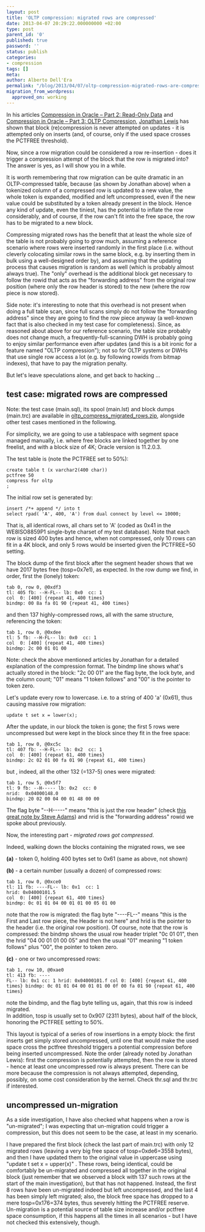 ```yaml
---
layout: post
title: 'OLTP compression: migrated rows are compressed'
date: 2013-04-07 20:29:22.000000000 +02:00
type: post
parent_id: '0'
published: true
password: ''
status: publish
categories:
- compression
tags: []
meta:
author: Alberto Dell'Era
permalink: "/blog/2013/04/07/oltp-compression-migrated-rows-are-compressed/"
migration_from_wordpress:
  approved_on: working
---
```

In his articles [Compression in Oracle – Part 2: Read-Only Data](http://allthingsoracle.com/compression-in-oracle-part-2-read-only-data/) and [Compression in Oracle – Part 3: OLTP Compression](http://allthingsoracle.com/compression-in-oracle-part-3-oltp-compression/), [Jonathan Lewis](http://jonathanlewis.wordpress.com/all-postings/) has shown that block (re)compression is never attempted on updates - it is attempted only on inserts (and, of course, only if the used space crosses the PCTFREE threshold).

Now,  since a row migration could be considered a row re-insertion - does it trigger a compression attempt of the block that the row is migrated into? The answer is yes, as I will show you in a while.

It is worth remembering that row migration can be quite dramatic in an OLTP-compressed table, because (as shown by Jonathan above)  when a tokenized column of a compressed row is updated to a new value, the whole token is expanded, modified and left uncompressed, even if the new value could be substituted by a token already present in the block. Hence any kind of update, even the tiniest, has the potential to inflate the row considerably, and of course, if the row can't fit into the free space, the row has to be migrated to a new block.

Compressing migrated rows has the benefit that at least the whole size of the table is not probably going to grow much, assuming a reference scenario where rows were inserted randomly in the first place (i.e. without cleverly colocating similar rows in the same block, e.g. by inserting them in bulk using a well-designed order by), and assuming that the updating process that causes migration is random as well (which is probably almost always true). The "only" overhead is the additional block get necessary to follow the rowid that acts as the "forwarding address"  from the original row position (where only the row header is stored) to the new (where the row piece is now stored).

Side note: it's interesting to note that this overhead is not present when doing a full table scan, since full scans simply do not follow the "forwarding address" since they are going to find the row piece anyway (a well-known fact that is also checked in my test case for completeness). Since, as reasoned about above for our reference scenario, the table size probably does not change much, a frequently-full-scanning DWH is probably going to enjoy similar performance even after updates (and this is a bit ironic for a feature named "OLTP compression"); not so for OLTP systems or DWHs that use single row access a lot (e.g. by following rowids from bitmap indexes), that have to pay the migration penalty.

But let's leave speculations alone, and get back to hacking ...

## test case: migrated rows are compressed

Note: the test case (main.sql), its spool (main.lst) and block dumps (main.trc) are available in [oltp_compress_migrated_rows.zip](/assets/files/2013/04/oltp_compress_migrated_rows.zip), alongside other test cases mentioned in the following.

For simplicity, we are going to use a tablespace with segment space managed manually, i.e. where free blocks are linked together by one freelist, and with a block size of 4K; Oracle version is 11.2.0.3.

The test table is (note the PCTFREE  set to 50%):

```plsql
create table t (x varchar2(400 char))
pctfree 50
compress for oltp
;
```

The initial row set is generated by:
```plsql
insert /*+ append */ into t
select rpad( 'A', 400, 'A') from dual connect by level <= 10000;
```

That is, all identical rows, all chars set to 'A' (coded as 0x41 in the WE8ISO8859P1 single-byte charset of my test database). Note that each row is sized 400 bytes and hence, when not compressed, only 10 rows can fit in a 4K block, and only 5 rows would be inserted given the PCTFREE=50 setting.

The block dump of the first block after the segment header shows that we have 2017 bytes free (tosp=0x7e1), as expected. In the row dump we find, in order, first the (lonely) token:
```
tab 0, row 0, @0xdf3
tl: 405 fb: --H-FL-- lb: 0x0  cc: 1
col  0: [400] {repeat 41, 400 times}
bindmp: 00 8a fa 01 90 {repeat 41, 400 times}
```

and then 137 highly-compressed rows, all with the same structure,  referencing the token:
```
tab 1, row 0, @0xdee
tl: 5 fb: --H-FL-- lb: 0x0  cc: 1
col  0: [400] {repeat 41, 400 times}
bindmp: 2c 00 01 01 00
```

Note: check the above mentioned articles by Jonathan for a detailed explanation of the compression format. The bindmp line shows what's  actually stored in the block: "2c 00 01" are the flag byte, the lock byte, and the column count; "01" means "1 token follows"  and  "00" is the pointer  to token zero.

Let's update every row to lowercase. i.e. to a string of 400 'a' (0x61), thus causing massive row migration:
```plsql
update t set x = lower(x);
```

After the update, in our block the token is gone; the first 5 rows were uncompressed but were kept in the block since they fit in the free space:
```
tab 1, row 0, @0xc5c
tl: 407 fb: --H-FL-- lb: 0x2  cc: 1
col  0: [400] {repeat 61, 400 times}
bindmp: 2c 02 01 00 fa 01 90 {repeat 61, 400 times}
```
but , indeed, all the other  132 (=137-5) ones were migrated:
```
tab 1, row 5, @0x5f7
tl: 9 fb: --H----- lb: 0x2  cc: 0
nrid:  0x04000148.0
bindmp: 20 02 00 04 00 01 48 00 00
```

The flag byte "--H-----" means "this is just the row header" (check [this great note by Steve Adams](http://www.ixora.com.au/q+a/0107/27152941.htm)) and nrid is the "forwarding address" rowid we spoke about previously.

Now, the interesting part - <i>migrated rows got compressed</i>.

Indeed, walking down the blocks containing the migrated rows, we see

**(a)** - token 0, holding  400 bytes set to 0x61 (same as above, not shown)

**(b)** - a certain number (usually a dozen) of compressed rows:

```
tab 1, row 0, @0xce0
tl: 11 fb: ----FL-- lb: 0x1  cc: 1
hrid: 0x04000101.5
col  0: [400] {repeat 61, 400 times}
bindmp: 0c 01 01 04 00 01 01 00 05 01 00
```

note that the row is migrated: the flag byte "----FL--" means "this is the First and Last row piece, the Header is not here" and hrid is the pointer to the header (i.e. the original row position).  Of course, note that the row is compressed: the  bindmp shows the usual row header  triplet "0c 01 01", then the hrid "04 00 01 01 00 05" and then the usual  "01" meaning  "1 token follows"  plus "00", the pointer  to token zero.

**(c)** - one or two uncompressed rows:

```
tab 1, row 10, @0xae0
tl: 413 fb: ----
FL-- lb: 0x1 cc: 1 hrid: 0x04000101.f col 0: [400] {repeat 61, 400 times} bindmp: 0c 01 01 04 00 01 01 00 0f 00 fa 01 90 {repeat 61, 400 times}
```

note the bindmp, and the flag byte telling us, again, that this row is indeed migrated.  
In addition, tosp is usually set to 0x907 (2311 bytes), about half of the block, honoring the PCTFREE setting to 50%.  

This layout is typical of a series of row insertions in a empty block: the first inserts get simply stored uncompressed, until one that would make the used space cross the pctfree threshold triggers a potential compression before being inserted uncompressed. Note the order (already noted by Jonathan Lewis): first the compression is potentially attempted, then the row is stored - hence at least one uncompressed row is always present. There can be more because the compression is not always attempted, depending, possibly, on some cost consideration by the kernel. Check thr.sql and thr.trc if interested.  

## uncompressed un-migration
As a side investigation, I have also checked what happens when a row is "un-migrated"; I was expecting that un-migration could trigger a compression, but this does not seem to be the case, at least in my scenario.  

I have prepared the first block (check the last part of main.trc) with only 12 migrated rows (leaving a very big free space of tosp=0xde6=3558 bytes), and then I have updated them to the original value in uppercase using "update t set x = upper(x)" . These rows, being identical, could be comfortably be un-migrated and compressed all together in the original block (just remember that we observed a block with 137 such rows at the start of the main investigation), but that has not happened. Instead, the first 8 rows have been un-migrated indeed but left uncompressed, and the last 4 has been simply left migrated; also, the block free space has dropped to a mere tosp=0x176=374 bytes, thus severely hitting the PCTFREE reserve.  
Un-migration is a potential source of table size increase and/or pctfree space consumption, if this happens all the times in all scenarios - but I have not checked this extensively, though.
